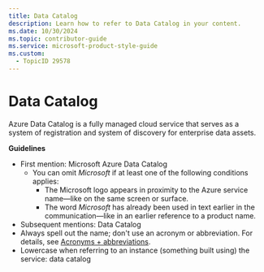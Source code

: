 ```yaml
---
title: Data Catalog
description: Learn how to refer to Data Catalog in your content.
ms.date: 10/30/2024
ms.topic: contributor-guide
ms.service: microsoft-product-style-guide
ms.custom:
  - TopicID 29578
---
```



# Data Catalog

Azure Data Catalog is a fully managed cloud service that serves as a system of registration and system of discovery for enterprise data assets.

**Guidelines**

- First mention: Microsoft Azure Data Catalog
  - You can omit *Microsoft* if at least one of the following conditions applies:
    - The Microsoft logo appears in proximity to the Azure service name—like on the same screen or surface.
    - The word *Microsoft* has already been used in text earlier in the communication—like in an earlier reference to a product name.
- Subsequent mentions: Data Catalog
- Always spell out the name; don't use an acronym or abbreviation. For details, see [Acronyms + abbreviations](~\acronyms-and-abbreviations.md).
- Lowercase when referring to an instance (something built using) the service: data catalog

